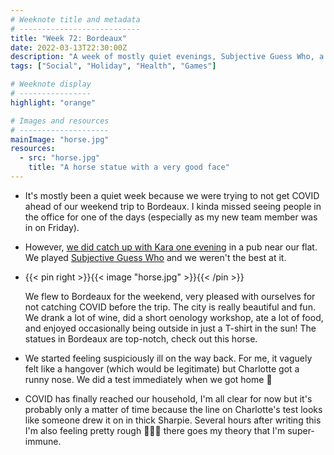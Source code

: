 ```yaml
---
# Weeknote title and metadata
# ---------------------------
title: "Week 72: Bordeaux"
date: 2022-03-13T22:30:00Z
description: "A week of mostly quiet evenings, Subjective Guess Who, a short weekend in Bordeaux, Oenology, T-shirt weather, and COVID catching up with us."
tags: ["Social", "Holiday", "Health", "Games"]

# Weeknote display
# ----------------
highlight: "orange"

# Images and resources
# --------------------
mainImage: "horse.jpg"
resources:
  - src: "horse.jpg"
    title: "A horse statue with a very good face"
---
```


  * It's mostly been a quiet week because we were trying to not get COVID ahead of our weekend trip to Bordeaux. I kinda missed seeing people in the office for one of the days (especially as my new team member was in on Friday).

  * However, [we did catch up with Kara one evening](https://ghost.computer/posts/20) in a pub near our flat. We played [Subjective Guess Who](https://twitter.com/apaleslimghost/status/1501624454744522756) and we weren't the best at it.

  * {{< pin right >}}{{< image "horse.jpg" >}}{{< /pin >}}
  
    We flew to Bordeaux for the weekend, very pleased with ourselves for not catching COVID before the trip. The city is really beautiful and fun. We drank a lot of wine, did a short oenology workshop, ate a lot of food, and enjoyed occasionally being outside in just a T-shirt in the sun! The statues in Bordeaux are top-notch, check out this horse.

  * We started feeling suspiciously ill on the way back. For me, it vaguely felt like a hangover (which would be legitimate) but Charlotte got a runny nose. We did a test immediately when we got home :grimacing:

  * COVID has finally reached our household, I'm all clear for now but it's probably only a matter of time because the line on Charlotte's test looks like someone drew it on in thick Sharpie. Several hours after writing this I'm also feeling pretty rough :grimacing::grimacing::grimacing: there goes my theory that I'm super-immune.
